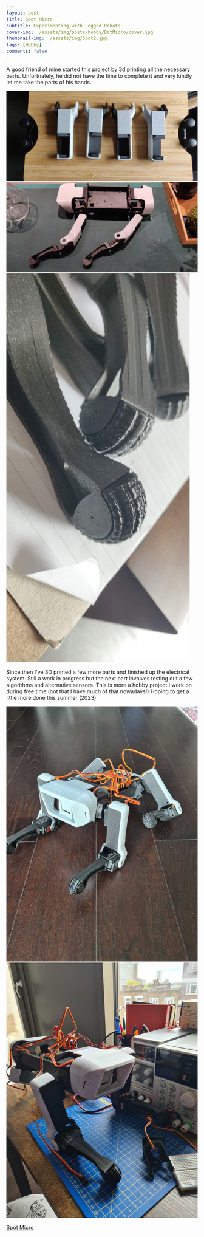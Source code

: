 ```yaml
---
layout: post
title: Spot Micro
subtitle: Experimenting with Legged Robots
cover-img:  /assets/img/posts/hobby/DotMicro/cover.jpg
thumbnail-img:  /assets/img/Spot2.jpg
tags: [Hobby]
comments: false
---
```


A good friend of mine started this project by 3d printing all the necessary parts. Unfortnately, he did not have the time to complete it and very kindly let me take the parts of his hands. 

<img src="/assets/img/posts/hobby/DotMicro/img1.jpg" alt="">
<img src="/assets/img/posts/hobby/DotMicro/img2.jpg" alt="">
<img src="/assets/img/posts/hobby/DotMicro/img3.jpg" alt="">

Since then I've 3D printed a few more parts and finished up the electrical system. Still a work in progress but the next part involves testing out a few algorithms and alternative sensors. This is more a hobby project I work on during free time (not that I have much of that nowadays!) Hoping to get a little more done this summer (2023)

<img src="/assets/img/Spot1.jpg" alt="">
<img src="/assets/img/Spot2.jpg" alt="">

[Spot Micro](https://spotmicroai.readthedocs.io/en/latest/) 

